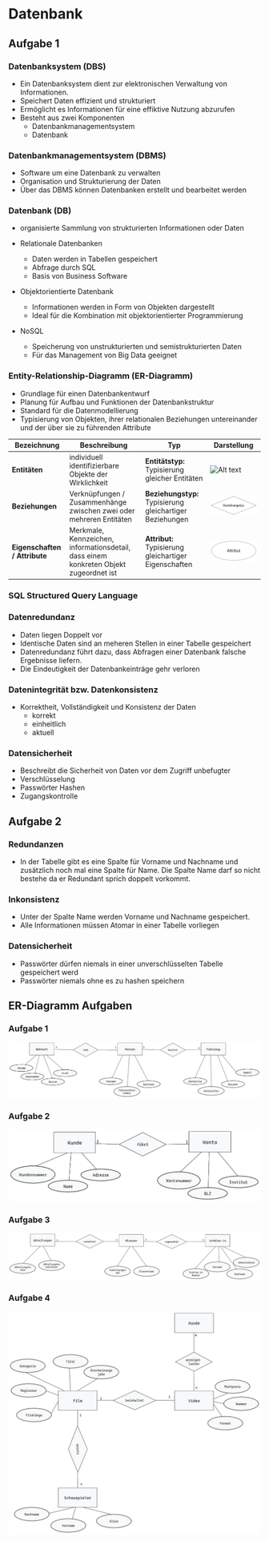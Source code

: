 # Datenbank

## Aufgabe 1
### Datenbanksystem (DBS)
+ Ein Datenbanksystem dient zur elektronischen Verwaltung von Informationen.
+ Speichert Daten effizient und strukturiert
+ Ermöglicht es Informationen für eine effiktive Nutzung abzurufen
+ Besteht aus zwei Komponenten
    + Datenbankmanagementsystem
    + Datenbank

### Datenbankmanagementsystem (DBMS)
+ Software um eine Datenbank zu verwalten
+ Organisation und Strukturierung der Daten
+ Über das DBMS können Datenbanken erstellt und bearbeitet werden


### Datenbank (DB)
+ organisierte Sammlung von strukturierten Informationen oder Daten

+ Relationale Datenbanken
    + Daten werden in Tabellen gespeichert
    + Abfrage durch SQL
    + Basis von Business Software
+ Objektorientierte Datenbank
    + Informationen werden in Form von Objekten dargestellt
    + Ideal für die Kombination mit objektorientierter Programmierung
+ NoSQL
    + Speicherung von unstrukturierten und semistrukturierten Daten
    + Für das Management von Big Data geeignet


### Entity-Relationship-Diagramm (ER-Diagramm)
+ Grundlage für einen Datenbankentwurf
+ Planung für Aufbau und Funktionen der Datenbankstruktur
+ Standard für die Datenmodellierung
+ Typisierung von Objekten, ihrer relationalen Beziehungen untereinander und der über sie zu führenden Attribute

|Bezeichnung|Beschreibung|Typ|Darstellung|
|---|---|---|---|
|**Entitäten**|individuell identifizierbare Objekte der Wirklichkeit|**Entitätstyp:** Typisierung gleicher Entitäten|![Alt text](./img/Entit%C3%A4tstyp.png)|
|**Beziehungen**|Verknüpfungen / Zusammenhänge zwischen zwei oder mehreren Entitäten|**Beziehungstyp:** Typisierung gleichartiger Beziehungen|![Alt text](./img/Beziehungstyp.png)|
|**Eigenschaften / Attribute**|Merkmale, Kennzeichen, informationsdetail, dass einem konkreten Objekt zugeordnet ist|**Attribut:** Typisierung gleichartiger Eigenschaften|![Alt text](./img/Attribut.png)|

### SQL Structured Query Language

### Datenredundanz
+ Daten liegen Doppelt vor
+ Identische Daten sind an meheren Stellen in einer Tabelle gespeichert
+ Datenredundanz führt dazu, dass Abfragen einer Datenbank falsche Ergebnisse liefern.
+ Die Eindeutigkeit der Datenbankeinträge gehr verloren


### Datenintegrität bzw. Datenkonsistenz
+ Korrektheit, Vollständigkeit und Konsistenz der Daten
    + korrekt
    + einheitlich
    + aktuell

### Datensicherheit
+ Beschreibt die Sicherheit von Daten vor dem Zugriff unbefugter
+ Verschlüsselung
+ Passwörter Hashen
+ Zugangskontrolle

## Aufgabe 2
### Redundanzen
+ In der Tabelle gibt es eine Spalte für Vorname und Nachname und zusätzlich noch mal eine Spalte für Name. Die Spalte Name darf so nicht bestehe da er Redundant sprich doppelt vorkommt. 
### Inkonsistenz
+ Unter der Spalte Name werden Vorname und Nachname gespeichert.
+ Alle Informationen müssen Atomar in einer Tabelle vorliegen

### Datensicherheit
+ Passwörter dürfen niemals  in einer unverschlüsselten Tabelle gespeichert werd
+ Passwörter niemals ohne es zu hashen speichern

## ER-Diagramm Aufgaben
### Aufgabe 1
![Alt text](./img/Aufgabe1.png)
### Aufgabe 2
![Alt text](./img/Aufgabe2.png)
### Aufgabe 3
![Alt text](./img/Aufgabe3.png)
### Aufgabe 4
![Alt text](./img/Aufgabe4.png)

